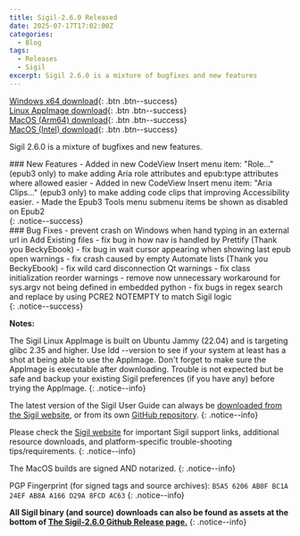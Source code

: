 ```yaml
---
title: Sigil-2.6.0 Released
date: 2025-07-17T17:02:00Z
categories:
  - Blog
tags:
  - Releases
  - Sigil
excerpt: Sigil 2.6.0 is a mixture of bugfixes and new features
---
```


[Windows x64 download](https://github.com/Sigil-Ebook/Sigil/releases/download/2.6.0/Sigil-2.6.0-Windows-x64-Setup.exe){: .btn .btn--success}<br/>
[Linux AppImage download](https://github.com/Sigil-Ebook/Sigil/releases/download/2.6.0/Sigil-2.6.0-x86_64.AppImage){: .btn .btn--success}<br/>
[MacOS (Arm64) download](https://github.com/Sigil-Ebook/Sigil/releases/download/2.6.0/Sigil.app-2.6.0-Mac-arm64.txz){: .btn .btn--success}<br/>
[MacOS (Intel) download](https://github.com/Sigil-Ebook/Sigil/releases/download/2.6.0/Sigil.app-2.6.0-Mac-x86_64.txz){: .btn .btn--success}

Sigil 2.6.0 is a mixture of bugfixes and new features.

<div markdown="1">
### New Features
- Added in new CodeView Insert menu item: "Role..." (epub3 only) to make adding Aria role attributes and epub:type attributes where allowed easier
- Added in new CodeView Insert menu item: "Aria Clips..." (epub3 only) to make adding code clips that improving Accessibility easier.
- Made the Epub3 Tools menu submenu items be shown as disabled on Epub2
</div>
{: .notice--success}

<div markdown="1">
### Bug Fixes
- prevent crash on Windows when hand typing in an external url in Add Existing files
- fix bug in how nav is handled by Prettify (Thank you BeckyEbook)
- fix bug in wait cursor appearing when showing last epub open warnings
- fix crash caused by empty Automate lists (Thank you BeckyEbook)
- fix wild card disconnection Qt warnings
- fix class initialization reorder warnings
- remove now unnecessary workaround for sys.argv not being defined in embedded python
- fix bugs in regex search and replace by using PCRE2 NOTEMPTY to match Sigil logic 
</div>
{: .notice--success}

__Notes:__

The Sigil Linux AppImage is built on Ubuntu Jammy (22.04) and is targeting glibc 2.35 and higher. Use ldd --version to see if your system at least has a shot at being able to use the AppImage. Don't forget to make sure the AppImage is executable after downloading. Trouble is not expected but be safe and backup your existing Sigil preferences (if you have any) before trying the AppImage.
{: .notice--info}

The latest version of the Sigil User Guide can always be [downloaded from the Sigil website](https://sigil-ebook.com/sigil/guide), or from its own [GitHub repository](https://github.com/Sigil-Ebook/sigil-user-guide/releases/latest).
{: .notice--info}

Please check the [Sigil website](https://sigil-ebook.com/sigil) for important Sigil support links, additional resource downloads, and platform-specific trouble-shooting tips/requirements.
{: .notice--info}

The MacOS builds are signed AND notarized.
{: .notice--info}

PGP Fingerprint (for signed tags and source archives): `B5A5 6206 AB0F BC1A 24EF AB8A A166 D29A 8FCD AC63`
{: .notice--info}

__All Sigil binary (and source) downloads can also be found as assets at the bottom of [The Sigil-2.6.0 Github Release page.](https://github.com/Sigil-Ebook/Sigil/releases/tag/2.6.0)__
{: .notice--info}

